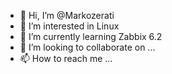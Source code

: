 - 👋 Hi, I’m @Markozerati
- 👀 I’m interested in Linux
- 🌱 I’m currently learning Zabbix 6.2
- 💞️ I’m looking to collaborate on ...
- 📫 How to reach me ...

<!---
Markozerati/Markozerati is a ✨ special ✨ repository because its `README.md` (this file) appears on your GitHub profile.
You can click the Preview link to take a look at your changes.
--->
